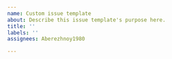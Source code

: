 ```yaml
---
name: Custom issue template
about: Describe this issue template's purpose here.
title: ''
labels: ''
assignees: Aberezhnoy1980

---
```



